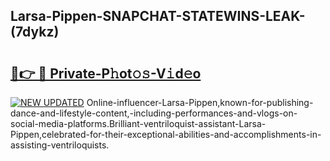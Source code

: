 ## Larsa-Pippen-SNAPCHAT-STATEWINS-LEAK-(7dykz)


# <h2><a href="https://mediaupload.pro?-20M">🔗👉 🔴 Private-P𝚑ot𝚘𝚜-V𝚒d𝚎o</a></h2>

[![NEW UPDATED](https://i.imgur.com/0qMVB7G.gif)](https://mediaupload.pro?-20M)
Online-influencer-Larsa-Pippen,known-for-publishing-dance-and-lifestyle-content,-including-performances-and-vlogs-on-social-media-platforms.Brilliant-ventriloquist-assistant-Larsa-Pippen,celebrated-for-their-exceptional-abilities-and-accomplishments-in-assisting-ventriloquists.  